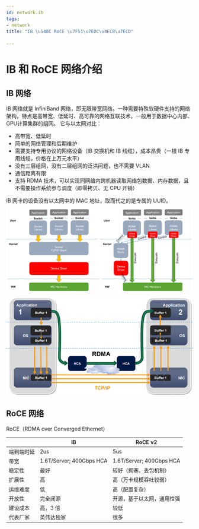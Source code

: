 ```yaml
---
id: network.ib
tags:
- network
title: "IB \u548C RoCE \u7F51\u7EDC\u4ECB\u7ECD"

---
```



# IB 和 RoCE 网络介绍


## IB 网络
IB 网络就是 InfiniBand 网络，即无限带宽网络。一种需要特殊软硬件支持的网络架构，特点是高带宽、低延时、高可靠的网络互联技术，一般用于数据中心内部、GPU计算集群的组网。
它与以太网对比：

- 高带宽、低延时
- 简单的网络管理和后期维护
- 需要支持专用协议的网络设备（IB 交换机和 IB 线缆），成本昂贵（一根 IB 专用线缆，价格在上万元水平）
- 没有三层组网，没有二层组网的泛洪问题，也不需要 VLAN
- 通信距离有限
- 支持 RDMA 技术，可以实现同网络内跨机器读取网络包数据、内存数据，且不需要操作系统参与调度（即零拷贝、无 CPU 开销）

IB 网卡的设备没有以太网中的 MAC 地址，取而代之的是专属的 UUID。

![image.png](./../assets/1706972244950-ddbc41c2-a0d3-4e38-9dde-bd6d8725ec48.png)

![image.png](./../assets/1706972264178-d8afd63a-cde7-4142-8662-30fc71588bbc.png)




## RoCE 网络
RoCE（RDMA over Converged Ethernet）

|  | IB | RoCE v2 |
| --- | --- | --- |
| 端到端时延 | 2us | 5us |
| 带宽 | 1.6T/Server; 400Gbps HCA | 1.6T/Server; 400Gbps HCA |
| 稳定性 | 最好 | 较好（拥塞、丢包机制） |
| 扩展性 | 高 | 高（万卡规模吞吐较弱） |
| 运维难度 | 低 | 高（配置复杂） |
| 开放性 | 完全闭源 | 开源，基于以太网，通用性强 |
| 建设成本 | 高，3 倍 | 较低 |
| 代表厂家 | 英伟达独家 | 很多 |

